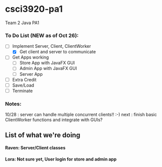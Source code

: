 # csci3920-pa1
Team 2 Java PA1

### To Do List (NEW as of Oct 26):
- [ ] Implement Server, Client, ClientWorker
  - [X] Get client and server to communicate 
- [ ] Get Apps working
  - [ ] Store App with JavaFX GUI 
  - [ ] Admin App with JavaFX GUI
  - [ ] Server App
- [ ] Extra Credit
- [ ] Save/Load
- [ ] Terminate

### Notes:
10/28 : server can handle multiple concurrent clients!! :-)
next : finish basic ClientWorker functions and integrate with GUIs?

## List of what we're doing
#### Raven: Server/Client classes
#### Lora: Not sure yet, User login for store and admin app 
